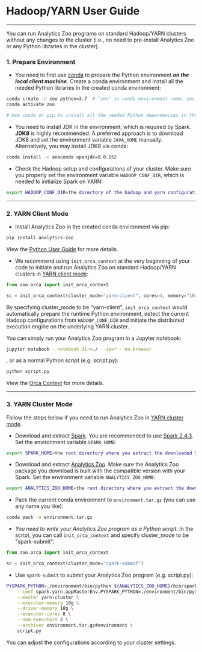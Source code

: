 # Hadoop/YARN User Guide

---

You can run Analytics Zoo programs on standard Hadoop/YARN clusters without any changes to the cluster (i.e., no need to pre-install Analytics Zoo or any Python libraries in the cluster).

### **1. Prepare Environment**

- You need to first use [conda](https://docs.conda.io/projects/conda/en/latest/user-guide/install/) to prepare the Python environment _**on the local client machine**_. Create a conda environment and install all the needed Python libraries in the created conda environment:

```bash
conda create -n zoo python=3.7  # "zoo" is conda environment name, you can use any name you like.
conda activate zoo

# Use conda or pip to install all the needed Python dependencies in the created conda environment.
```

- You need to install JDK in the environment, which is required by Spark. __JDK8__ is highly recommended. A preferred approach is to download JDK8 and set the environment variable `JAVA_HOME` manually. Alternatively, you may install JDK8 via conda:

```bash
conda install -c anaconda openjdk=8.0.152
```

- Check the Hadoop setup and configurations of your cluster. Make sure you properly set the environment variable `HADOOP_CONF_DIR`, which is needed to initialize Spark on YARN:

```bash
export HADOOP_CONF_DIR=the directory of the hadoop and yarn configurations
```

---
### **2. YARN Client Mode**

- Install Analytics Zoo in the created conda environment via pip:

```bash
pip install analytics-zoo
```

View the [Python User Guide](./python.md) for more details.

- We recommend using `init_orca_context` at the very beginning of your code to initiate and run Analytics Zoo on standard Hadoop/YARN clusters in [YARN client mode](https://spark.apache.org/docs/latest/running-on-yarn.html#launching-spark-on-yarn):

```python
from zoo.orca import init_orca_context

sc = init_orca_context(cluster_mode="yarn-client", cores=4, memory="10g", num_nodes=2)
```

By specifying cluster_mode to be "yarn-client", `init_orca_context` would automatically prepare the runtime Python environment, detect the current Hadoop configurations from `HADOOP_CONF_DIR` and initiate the distributed execution engine on the underlying YARN cluster.

You can simply run your Analytics Zoo program in a Jupyter notebook:

```bash
jupyter notebook --notebook-dir=./ --ip=* --no-browser
```

, or as a normal Python script (e.g. script.py):

```bash
python script.py
```

View the [Orca Context](../Orca/Overview/orca-context.md) for more details.

---
### **3. YARN Cluster Mode**

Follow the steps below if you need to run Analytics Zoo in [YARN cluster mode](https://spark.apache.org/docs/latest/running-on-yarn.html#launching-spark-on-yarn).

- Download and extract [Spark](https://spark.apache.org/downloads.html). You are recommended to use [Spark 2.4.3](https://archive.apache.org/dist/spark/spark-2.4.3/spark-2.4.3-bin-hadoop2.7.tgz). Set the environment variable `SPARK_HOME`:

```bash
export SPARK_HOME=the root directory where you extract the downloaded Spark package
```

- Download and extract [Analytics Zoo](https://analytics-zoo.github.io/master/#release-download/). Make sure the Analytics Zoo package you download is built with the compatible version with your Spark. Set the environment variable `ANALYTICS_ZOO_HOME`:

```bash
export ANALYTICS_ZOO_HOME=the root directory where you extract the downloaded Analytics Zoo package
```

- Pack the current conda environment to `environment.tar.gz` (you can use any name you like):

```bash
conda pack -o environment.tar.gz
```

- _You need to write your Analytics Zoo program as a Python script._ In the script, you can call `init_orca_context` and specify cluster_mode to be "spark-submit":

```python
from zoo.orca import init_orca_context

sc = init_orca_context(cluster_mode="spark-submit")
```

- Use `spark-submit` to submit your Analytics Zoo program (e.g. script.py):

```bash
PYSPARK_PYTHON=./environment/bin/python ${ANALYTICS_ZOO_HOME}/bin/spark-submit-python-with-zoo.sh \
    --conf spark.yarn.appMasterEnv.PYSPARK_PYTHON=./environment/bin/python \
    --master yarn-cluster \
    --executor-memory 10g \
    --driver-memory 10g \
    --executor-cores 8 \
    --num-executors 2 \
    --archives environment.tar.gz#environment \
    script.py
```

You can adjust the configurations according to your cluster settings.
